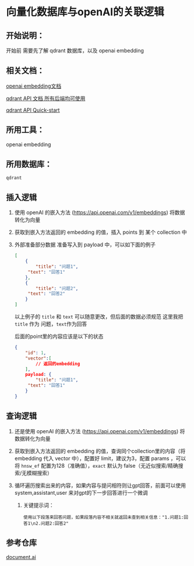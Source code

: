 # 向量化数据库与openAI的关联逻辑

## 开始说明：

开始前 需要先了解 qdrant 数据库，以及 openai embedding

## 相关文档：

[openai embedding文档](https://platform.openai.com/docs/guides/embeddings/what-are-embeddings)

[qdrant API 文档 所有后端均可使用](https://qdrant.github.io/qdrant/redoc/index.html#tag/points/operation/upsert_points)

[qdrant API Quick-start](https://qdrant.tech/documentation/quick-start/#add-points)

## 所用工具：

openai embedding

## 所用数据库：

`qdrant`

## 插入逻辑

1. 使用 openAI 的嵌入方法 (https://api.openai.com/v1/embeddings) 将数据转化为向量

2. 获取到嵌入方法返回的 embedding 的值，插入 points 到 某个 collection 中

3. 外部准备部分数据 准备写入到 payload 中，可以如下面的例子

   ```json
   [
       {
           "title": "问题1",
       	"text": "回答1"
       },
       {
           "title": "问题2",
       	"text": "回答2"
       }
   ]
   ```

   以上例子的 `title` 和 `text` 可以随意更改，但后面的数据必须规范 这里我把 `title` 作为 问题，`text`作为回答

   后面的point里的内容应该是以下的状态

   ```json
   {
       "id": 1,
       "vector":[
           // 返回的embedding 
       ],
       payload: {
           "title": "问题1",
       	"text": "回答1"
       }
   }
   ```

## 查询逻辑

1. 还是使用 openAI 的嵌入方法 (https://api.openai.com/v1/embeddings) 将数据转化为向量

2. 获取到嵌入方法返回的 embedding 的值，查询同个collection里的内容（将 embedding 代入 vector 中），配置好 limit，建议为3，配置 params ，可以将 `hnsw_ef` 配置为128（准确值），`exact` 默认为 false（无近似搜索/精确搜索/无模糊搜索）

3. 循环遍历搜索出来的内容，如果内容与提问相符则让gpt回答，前面可以使用 system,assistant,user 来对gpt的下一步回答进行一个微调

   1. 关键提示词：

      ```text
      使用以下段落来回答问题，如果段落内容不相关就返回未查到相关信息："1.问题1:回答1\n2.问题2:回答2"
      ```

## 参考仓库

[document.ai](https://github.com/GanymedeNil/document.ai.git)



